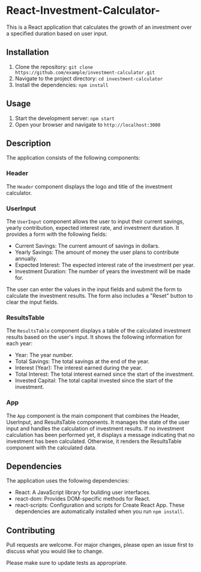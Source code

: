 # React-Investment-Calculator-
This is a React application that calculates the growth of an investment over a specified duration based on user input.

## Installation
1. Clone the repository: `git clone https://github.com/example/investment-calculator.git`
2. Navigate to the project directory: `cd investment-calculator`
3. Install the dependencies: `npm install`

## Usage
1. Start the development server: `npm start`
2. Open your browser and navigate to `http://localhost:3000`

## Description
The application consists of the following components:

### Header
The `Header` component displays the logo and title of the investment calculator.

### UserInput
The `UserInput` component allows the user to input their current savings, yearly contribution, expected interest rate, and investment duration. It provides a form with the following fields:

* Current Savings: The current amount of savings in dollars.
* Yearly Savings: The amount of money the user plans to contribute annually.
* Expected Interest: The expected interest rate of the investment per year.
* Investment Duration: The number of years the investment will be made for.

The user can enter the values in the input fields and submit the form to calculate the investment results. The form also includes a "Reset" button to clear the input fields.

### ResultsTable
The `ResultsTable` component displays a table of the calculated investment results based on the user's input. It shows the following information for each year:

* Year: The year number.
* Total Savings: The total savings at the end of the year.
* Interest (Year): The interest earned during the year.
* Total Interest: The total interest earned since the start of the investment.
* Invested Capital: The total capital invested since the start of the investment.

### App
The `App` component is the main component that combines the Header, UserInput, and ResultsTable components. It manages the state of the user input and handles the calculation of investment results. If no investment calculation has been performed yet, it displays a message indicating that no investment has been calculated. Otherwise, it renders the ResultsTable component with the calculated data.

## Dependencies
The application uses the following dependencies:

* React: A JavaScript library for building user interfaces.
* react-dom: Provides DOM-specific methods for React.
* react-scripts: Configuration and scripts for Create React App.
  These dependencies are automatically installed when you run `npm install`.

## Contributing
Pull requests are welcome. For major changes, please open an issue first to discuss what you would like to change.

Please make sure to update tests as appropriate.